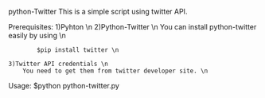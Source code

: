 python-Twitter
This is a simple script using twitter API. 

Prerequisites:
	 1)Pyhton \n
	 2)Python-Twitter \n
    		You can install python-twitter easily by using \n
    		
    		$pip install twitter \n
    		
	3)Twitter API credentials \n
		You need to get them from twitter developer site. \n
Usage:
	$python python-twitter.py

